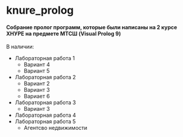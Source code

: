 ﻿# knure_prolog
#### Собрание пролог программ, которые были написаны на 2 курсе ХНУРЕ на предмете МТСШ (Visual Prolog 9)
В наличии:
- Лабораторная работа 1
    - Вариант 4
    - Вариант 5
- Лабораторная работа 2
    - Вариант 2
    - Вариант 3
    - Вариает 6
- Лабораторная работа 3
    - Вариант 3
- Лабораторная работа 4
- Лабораторная работа 5
    - Агентсво недвижимости